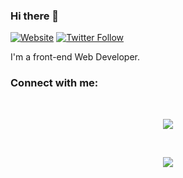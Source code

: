 ### Hi there 👋

[![Website](https://img.shields.io/website?label=AsadRao&style=for-the-badge&url=https%3A%2F%2FUsmanniazi.github.io)](https://asadrao.web.app)
[![Twitter Follow](https://img.shields.io/twitter/follow/oyeasad__?color=1DA1F2&logo=twitter&style=for-the-badge)](https://twitter.com/oyeasad__)

I'm a front-end Web Developer.
<br />

### Connect with me:


<br />

<p align="center" >
  <a href="https://github.com/asadrao98/github-readme-stats"> 
    <img  src="https://github-readme-stats.vercel.app/api?username=AsadRao&show_icons=true&hide_border=true"/>
  </a>
</p>

<br />

<p align="center" >
  <a href="https://github.com/asadrao98/github-readme-stats"> 
    <img  src="https://github-readme-stats.vercel.app/api/top-langs/?username=AsadRao"/>
  </a>
</p>

<br />


<!--
**asadrao98/asadrao98** is a ✨ _special_ ✨ repository because its `README.md` (this file) appears on your GitHub profile.

Here are some ideas to get you started:

- 🔭 I’m currently working on ...
- 🌱 I’m currently learning ...
- 👯 I’m looking to collaborate on ...
- 🤔 I’m looking for help with ...
- 💬 Ask me about ...
- 📫 How to reach me: ...
- 😄 Pronouns: ...
- ⚡ Fun fact: ...
-->
